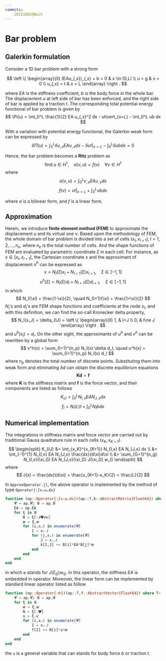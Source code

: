 ```yaml
---
commits:
    20221002@WuJC 
---
```


# Bar problem

## Galerkin formulation
Consider a 1D bar problem with a strong form

$$
\left \{
\begin{array}{ll}
(EAu_{,x})_{,x} + b = 0 & x \in (0,L) \\
u = g & x = 0 \\
u_{,x} = t & x = L
\end{array}
\right .
$$

where $EA$ is the stiffness coefficient, $b$ is the body force in the whole bar. The displacement $u$ at left side of bar has been enforced, and the right side of bar is applied by a traction $t$. The corresponding total potential energy functional of bar problem is given by
$$
\Pi(u) = \int_0^L \frac{1}{2} EA u_{,x}^2 dx - ut\vert_{x=L} - \int_0^L ub dx
$$

With a variation with potential energy functional, the Galerkin weak form can be expressed by
$$
\delta \Pi(u) = \int_0^L \delta u_{,x} EA u_{,x} dx - \delta ut\vert_{x=L} - \int_0^L \delta ub dx = 0
$$

Hence, the bar problem becomes a **Ritz** problem as
$$
\text{find} \; u \in H^1, \quad a(v,u) = f(v) \quad \forall v \in H^1
$$
where
$$
a(v,u) = \int_0^L v_{,x} EA u_{,x} dx
$$
$$
f(v) = vt\vert_{x=L} + \int_0^L vb dx
$$

where $a$ is a bilinear form, and $f$ is a linear form.

## Approximation
Herein, we introduce **finite element method (FEM)** to approximate the displacement $u$ and its virtual one $v$. Based upon the methodology of FEM, the whole domain of bar problem is divided into a set of cells $(x_I,x_{I+1}), I = 1,2,\dots, n_e$, where $n_e$ is the total number of cells. And the shape functions of FEM are evaluated by parametric coordinate $\xi$ in each cell. For instance, as $x\in[x_I,x_{I+1}]$, the Cartesian coordinate $x$ and the approximant of displacement $u^h$ can be expressed as
$$
x = N_I(\xi) x_I + N_{I+1}(\xi) x_{I+1}, \quad \xi \in [-1,1]
$$
$$
u^h(\xi) = N_I(\xi)d_I + N_{I+1}(\xi)d_{I+1}, \quad \xi \in [-1,1]
$$
in which
$$
N_I(\xi) = \frac{1-\xi}{2}, \quad N_{I+1}(\xi) = \frac{1+\xi}{2}
$$
$N_I$'s and $d_I$'s are FEM shape functions and coefficients at the node $x_I$, and with this definition, we can find the so-call Kronecker delta property,
$$
N_I(x_J) = \delta_{IJ} = \left \{ \begin{array}{ll}
1, & I=J \\
0, & I\ne J
\end{array} \right .
$$
and $u^h(x_I) = d_I$. On the other sight, the approximants of $u^h$ and $v^h$ can be rewritten by a global form
$$
v^h(x) = \sum_{I=1}^{n_p} N_I(x) \delta d_I, \quad
u^h(x) = \sum_{I=1}^{n_p} N_I(x) d_I
$$
where $n_p$ denotes the total number of discrete points. Substituting them into weak form and eliminating $\delta d$ can obtain the discrete equilibrium equations
$$
\boldsymbol{Kd} = \boldsymbol{f}
$$
where $\boldsymbol{K}$ is the stiffness matrix and $\boldsymbol{f}$ is the force vector, and their components are listed as follows
$$
K_{IJ} = \int_0^L N_{I,x} EA N_{J,x} dx
$$
$$
f_I = N_I(L)t + \int_0^L N_I b dx
$$

## Numerical implementation
The integrations in stiffness matrix and force vector are carried out by traditional Gauss quadrature rule in each cells $(x_K,x_{K+1})$.
$$
\begin{split}
K_{IJ} &= \int_{x_K}^{x_{K+1}} N_{I,x} EA N_{J,x} dx \\
&= \int_{-1}^{1} N_{I,x} EA N_{J,x} \frac{dx}{d\xi}d\xi \\
&= \sum_{G=1}^{n_g} N_{I,x}(\xi_G) EA N_{J,x}(\xi_G) J(\xi_G) w_G
\end{split}
$$
where
$$
J(x) = \frac{dx}{d\xi} = \frac{x_{K+1}-x_K}{2} = \frac{L}{2}
$$

In `ApproxOperator.jl`, the above operator is implemented by the method of type `Operator{:∫vₓuₓdx}`

```julia
function (op::Operator{:∫vₓuₓdx})(ap::T,k::AbstractMatrix{Float64}) where T<:AbstractElement
    𝓒 = ap.𝓒; 𝓖 = ap.𝓖
    EA = op.EA
    for ξ in 𝓖
        B = ξ[:∂𝝭∂x]
        𝑤 = ξ.𝑤
        for (i,xᵢ) in enumerate(𝓒)
            I = xᵢ.𝐼
            for (j,xⱼ) in enumerate(𝓒)
                J = xⱼ.𝐼
                k[I,J] += B[i]*EA*B[j]*𝑤
            end
        end
    end
end
```
in which `𝑤` stands for $J(\xi_G)w_G$. In this operator, the stiffness $EA$ is embedded in operator. Moreover, the linear form can be implemented by standard linear operator listed as follow
```julia
function (op::Operator{:𝑓𝑣})(ap::T,f::AbstractVector{Float64}) where T<:AbstractElement
    𝓒 = ap.𝓒; 𝓖 = ap.𝓖
    for ξ in 𝓖
        𝑤 = ξ.𝑤
        N = ξ[:𝝭]
        u = ξ.u
        for (i,xᵢ) in enumerate(𝓒)
            I = xᵢ.𝐼
            f[I] += N[i]*u*𝑤
        end
    end
end
```
the `u` is a general variable that can stands for body force $b$ or traction $t$.
